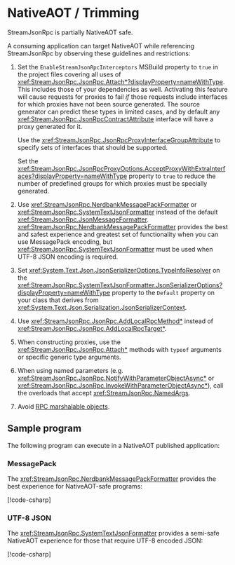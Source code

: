 # NativeAOT / Trimming

StreamJsonRpc is partially NativeAOT safe.

A consuming application can target NativeAOT while referencing StreamJsonRpc by observing these guidelines and restrictions:

1. Set the `EnableStreamJsonRpcInterceptors` MSBuild property to `true` in the project files covering all uses of <xref:StreamJsonRpc.JsonRpc.Attach*?displayProperty=nameWithType>.
   This includes those of your dependencies as well.
   Activating this feature will cause requests for proxies to fail _if_ those requests include interfaces for which proxies have not been source generated.
   The source generator can predict these types in limited cases, and by default any <xref:StreamJsonRpc.JsonRpcContractAttribute> interface will have a proxy generated for it.

   Use the <xref:StreamJsonRpc.JsonRpcProxyInterfaceGroupAttribute> to specify sets of interfaces that should be supported.

   Set the <xref:StreamJsonRpc.JsonRpcProxyOptions.AcceptProxyWithExtraInterfaces?displayProperty=nameWithType> property to `true` to reduce the number of predefined groups for which proxies must be specially generated.
1. Use <xref:StreamJsonRpc.NerdbankMessagePackFormatter> or <xref:StreamJsonRpc.SystemTextJsonFormatter> instead of the default <xref:StreamJsonRpc.JsonMessageFormatter>.
   <xref:StreamJsonRpc.NerdbankMessagePackFormatter> provides the best and safest experience and greatest set of functionality when you can use MessagePack encoding, but <xref:StreamJsonRpc.SystemTextJsonFormatter> must be used when UTF-8 JSON encoding is required.
1. Set <xref:System.Text.Json.JsonSerializerOptions.TypeInfoResolver> on the <xref:StreamJsonRpc.SystemTextJsonFormatter.JsonSerializerOptions?displayProperty=nameWithType> property to the `Default` property on your class that derives from <xref:System.Text.Json.Serialization.JsonSerializerContext>.
1. Use <xref:StreamJsonRpc.JsonRpc.AddLocalRpcMethod*> instead of <xref:StreamJsonRpc.JsonRpc.AddLocalRpcTarget*>.
1. When constructing proxies, use the <xref:StreamJsonRpc.JsonRpc.Attach*> methods with `typeof` arguments or specific generic type arguments.
1. When using named parameters (e.g. <xref:StreamJsonRpc.JsonRpc.NotifyWithParameterObjectAsync*> or <xref:StreamJsonRpc.JsonRpc.InvokeWithParameterObjectAsync*>), call the overloads that accept <xref:StreamJsonRpc.NamedArgs>.
1. Avoid [RPC marshalable objects](../exotic_types/rpc_marshalable_objects.md).

## Sample program

The following program can execute in a NativeAOT published application:

### MessagePack

The <xref:StreamJsonRpc.NerdbankMessagePackFormatter> provides the best experience for NativeAOT-safe programs:

[!code-csharp[](../../samples/NativeAOT/NerdbankMessagePack.cs#Sample)]

### UTF-8 JSON

The <xref:StreamJsonRpc.SystemTextJsonFormatter> provides a semi-safe NativeAOT experience for those that require UTF-8 encoded JSON:

[!code-csharp[](../../samples/NativeAOT/SystemTextJson.cs#Sample)]

